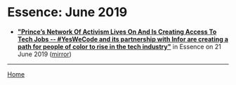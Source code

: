 # Essence: June 2019

 - [**"Prince’s Network Of Activism Lives On And Is Creating Access To Tech Jobs -- #YesWeCode and its partnership with Infor are creating a path for people of color to rise in the tech industry"**](https://www.essence.com/news/prince-activism-yeswecode/) in Essence on 21 June 2019 ([mirror](https://web.archive.org/web/*/https://www.essence.com/news/prince-activism-yeswecode/))

----

[Home](./)
